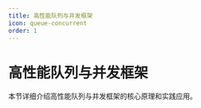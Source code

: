 ```yaml
---
title: 高性能队列与并发框架
icon: queue-concurrent
order: 1
---
```


# 高性能队列与并发框架

本节详细介绍高性能队列与并发框架的核心原理和实践应用。
